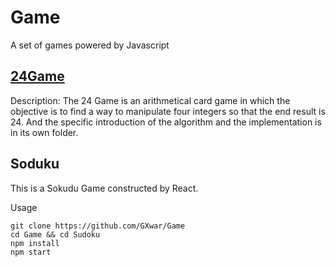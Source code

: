 # Game
A set of games powered by Javascript

## [24Game](https://github.com/GXwar/Game/tree/master/24-Game)
Description:
The 24 Game is an arithmetical card game in which the objective is to find a way to manipulate four integers so that the end result is 24. And the specific introduction of the algorithm and the implementation is in its own folder.

## Soduku
This is a Sokudu Game constructed by React.

Usage
```
git clone https://github.com/GXwar/Game
cd Game && cd Sudoku
npm install 
npm start
```

